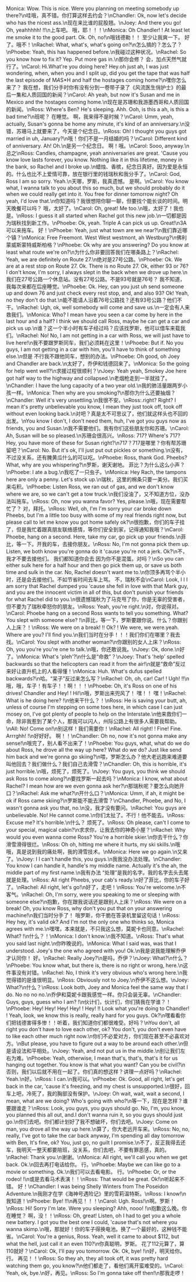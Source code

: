 Monica: Wow. This is nice. Were you planning on meeting somebody up there?\n哇哦，真不错。你打算这样去约会？\nChandler: Ok, now let's decide who has the nicest ass.\n现在来比谁的屁股翘。\nJoey: And there you go! Oh, yeahhhhh! !!\n上车吧。 哦，耶！！！\nMonica: Oh Chandler! ! At least let me smoke it to the good part. Ok. Oh, no!\n哦钱德勒！！ 至少让我爽一下。 好了。哦不！\nRachel: What, what's, what's going on?\n怎么搞的？怎么了？\nPhoebe: Yeah, this has happened before.\n我碰过这种状况。\nRachel: So you know how to fix it? Yep. Put more gas in.\n那你会修？ 会，加点天然气就行了。\nCarol: Hi.What're you doing here? Hey.oh just ah, I was just wondering, when, when you and I split up, did you get the tape that was half the last episode of M*A*S*H and half the hostages coming home?\n嘿你怎么来了？ 我在想，我们分手时你有没有分到一卷带子录了《风流医生俏护士》的最后一集和人质回国的新闻？\nCarol: Ah yeah, but now it's Susan and me in Mexico and the hostages coming home.\n现在是苏珊和我游墨西哥和人质回国的新闻。\nRoss: Where's Ben? He's sleeping. Ahh. Ooh, is this a ah, is this a bad time?\n班呢？ 在睡觉。 啊，我来得不是时候？\nCarol: Umm, yeah, actually, Susan's gonna be home any minute, it's kind of an anniversary.\n没错，苏珊马上就要来了，今天是个纪念日。\nRoss: Oh! I thought you guys got married in uh, January?\n哦！你们不是一月结婚的吗？\nCarol: Different kind of anniversary. Ah! Oh.\n是另一个纪念日。 啊！哦。\nCarol: Sooo, anyway.\n总之\nRoss: Candles, champagne, yeah anniversaries are great. 'Cause you know love lasts forever, you know. Nothing like it in this lifetime, money in the bank, so Rachel and I broke up.\n蜡烛、香槟，纪念日真好。因为爱是永恒的。什么也比不上爱情可靠，放在银行里的钱瑞秋和我分手了。\nCarol: God, Ross I am so sorry. Yeah.\n天哪，罗斯，我真遗憾。 是啊。\nCarol: You know what, I wanna talk to you about this so much, but we should probably do it when we could really get into it. You free for dinner tomorrow night? Oh yeah, I'd love that.\n你知道吗？我很想陪你聊一聊，但要找个能长谈的时间。明天晚餐可以吗？ 哦，太好了。\nCarol: Oh, great! Me too.\n哦，太好了！我也是。\nRoss: I guess it all started when Rachel got this new job.\n一切都是因为瑞秋找到新工作。\nPhoebe: Ok, yeah. Triple A can pick us up. Great!\n3A可以来拖车。 好！\nPhoebe: Yeah, just what town are we near?\n我们靠近哪个镇？\nMonica: Free Freemont. West West westmont, ah Westburg?\n佛利蒙威斯蒙特威斯柏格？\nPhoebe: Ok why are you answering? Do you know at least what route we're on?\n为什么你非要回答我们在哪条路上？\nRachel: Yeah, we are definitely on Route 27.\n绝对是27号公路。\nPhoebe: Ok. We are at a rest stop on Route 27. Ok. There is no Route 27. Ok, either 93 or 76? I don't know, I'm sorry, I always slept in the back when we drove up here.\n我们在27号公路一个休息站。没有27号公路。不是93号就是76号？ 我不知道，我每次来都在后座睡觉。\nPhoebe: Ok. Hey, can you just uh send someone up and down 76 and just check every rest stop, and, and also 93? Ok! Yeah, no they don't do that.\n能不能请人沿着76号公路找？还有93号公路？他们不干。\nRachel: Ugh, ok, well somebody will come and save us.\n一定会有人来救我们。\nMonica: Who? I mean have you seen a car come by here in the last hour and a half? I think we should call Ross, maybe he can get a car and pick us up.\n谁？这一个半小时有车子经过吗？应该找罗斯，他可以借车来载我们。\nRachel: No! No, I am not getting in a car with Ross, we will just have to live here!\n我不要跟罗斯同车，我们必须耗在这里！\nPhoebe: But if. No you guys, I am not getting in a car with him, you'll have to think of something else.\n但是 不行我不跟他同车，想别的办法。\nPhoebe: Oh good, oh Joey and Chandler are back.\n太好了，乔伊和钱德回来了。\nMonica: So the going for help went well?\n求援过程很顺利？\nJoey: Yeah yeah, Smokey Joe here got half way to the highway and collapsed.\n老烟枪走到一半就挂了。\nChandler: I have the lung capacity of a two year old.\n我的肺活量跟两岁小孩一样。\nMonica: Then why are you smoking?\n那你为什么还要抽烟？\nChandler: Well it's very unsettling.\n我很不安。\nRoss:.right? Right? I mean it's pretty unbelievable you know, I mean they just took off, took off without even looking back.\n对吧？真是太不可思议了，他们就这样头也不回的出发。\nYou know I don't, I don't need them, huh, I've got you guys now as friends, you and Susan.\n我不需要他们。我有你们这些朋友你和苏珊。\nCarol: Ah, Susan will be so pleased.\n苏珊会很高兴。\nRoss: 717? Where's 717? Hey, you have more of these for Susan right?\n717？717是哪里？你有帮苏珊留吧？\nCarol: No. But it's ok, I'll just put out pickles or something.\n没有，不过没关系，还有腌黄瓜什么的可以吃。\nPhoebe: Ross, thank God. Pheebs? What, why are you whispering?\n罗斯，谢天谢地。 菲比？为什么这么小声？\nPhoebe: I ate a bug.\n我吃了一只虫子。\nMonica: Hey Rach, the tampons here are only a penny. Let's stock up.\n瑞秋，这里的棉条只要一美分。我们买来屯积。\nPhoebe: Listen Ross, we ran out of gas, and we don't know where we are, so we can't get a tow truck.\n我们没油了，又不知道方位，没办法叫拖车。\nRoss: Oh, now you wanna favor? Yes, please.\n哦，现在需要帮忙了？ 对，拜托。\nRoss: Well, oh, I'm I'm sorry your car broke down Pheebs, but I'm a little too busy with some of my real friends right now, but please call to let me know you got home safely ok?\n很抱歉，你们的车子挂了，但是我忙着跟真朋友联络感情，等你们安全到家，记得通知我哦？\nCarol: Phoebe, hang on a second. Here, take my car, go pick up your friends.\n菲比，等一下。开我的车，去接你朋友。\nRoss: No, I'm not gonna pick them up. Listen, we both know you're gonna do it 'cause you're not a jerk. Ok?\n不，我才不要去接他们。 我们都知道你会去 因为你不是混蛋。对吗？\nSo you can either sulk here for a half hour and then go pick them up, or save us both time and sulk in the car. No, Rachel doesn't want me to.\n你顶多再骂个半小时，还是会去接他们。不如节省时间去车上骂。 不，瑞秋不会\nCarol: Look, I I I am sorry that Rachel dumped you 'cause she fell in love with that Mark guy, and you are the innocent victim in all of this, but don't punish your friends for what Rachel did to you.\n很遗憾瑞秋为了马克甩了你，你是无辜的受害者，但不要为了瑞秋牵怒你的朋友。\nRoss: Yeah, you're right.\n对，你说得对。\nCarol: Phoebe hang on a second Ross wants to tell you something. What? You slept with someone else? !\n菲比，等一下，罗斯要跟你说。什么？你跟别人上床？！\nRoss: We were on a break! !! Ok? ! We were, we were.yeah. Where are you? I'll find you.\n我们当时在分手！！！我们你们在哪里？我去找。\nCarol: You slept with another woman?\n你跟别的女人上床？\nRoss: Oh, you you're you're one to talk.\n哦，你还敢说我。\nJoey: Ok, done.\n好了。\nMonica: What's 'pleh'?\n什么是“命救”？\nJoey: That's 'help' spelled backwards so that the helicopters can read it from the air!\n就是“救命”反过来好让直升机上的人看得懂！\nMonica: Huh. What's dufus spelled backwards?\n哈。“呆子”反过来怎么写？\nRachel: Oh, oh, car! Car! ! Ugh! !!\n哦，哦，车子！有车子！！啊！！！\nPhoebe: Oh, it's Ross on one of his drives! Chandler and Hey! ! Hi!\n哦，罗斯出来兜风了！ 嘿！！ 嘿！\nRachel: What is he doing here? !\n他来干什么？！\nRoss: He is saving your butt, ah, unless of course I'm stepping on some toes here, in which case I can just mosey on, I've got plenty of people to help on the Interstate.\n他来救你们一命，除非我惹到了某个人，那我可以闪人，州际公路上有很多人需要我帮助。\nAll: No! Come on!\n别这样！我们需要你！\nRachel: All right! ! Fine! Fine. Arrrghh! !\n好好好。 啊！！\nChandler: Oh no, now it's not gonna make any sense!\n哦完了，别人看不出来了！\nPhoebe: You guys, what, what do we do about Ross, he drove all the way up here? What do we do? Just like send him back and we're gonna go skiing?\n喂，罗斯怎么办？他大老远跑来难道要叫他回去？我们做什么？我们自己去滑雪？\nChandler: Oh, this is horrible, it's just horrible.\n哦，烦死了，烦死了。\nJoey: You guys, you think we should ask Ross to come along?\n要找罗斯一起去吗？\nMonica: I know, what about Rachel? I mean how are we even gonna ask her?\n那瑞秋呢？要怎么向她开口？\nRachel: Ask me what?\n开什么口？\nMonica: Umm, if ah, it might be ok if Ross came skiing?\n罗斯能不能去滑雪？\nChandler, Phoebe, and No, I wasn't gonna ask you that, no.\n没，我才没有要问。\nRachel: You guys are unbelievable. No! He cannot come.\n你们太扯了。不行！他不能去。\nRoss: Excuse me? It's horrible.\n什么？ 烦死了。\nRoss: Oh please, can't I come to your special, magical cabin?\n求求你，让我去你的神奇小屋？\nRachel: Why would you even wanna come Ross? You're a horrible skier.\n你去干什么？你滑雪滑得很烂。\nRoss: Oh oh, hitting me where it hurts, my ski skills.\n哦哦，真是说到我的痛处啊，我的滑雪技术。\nMonica: Here we go again.\n又来了。\nJoey: I I can't handle this, you guys.\n我我没办法处理。\nChandler: You know I can handle it, handle's my middle name. Actually it's the ah, the middle part of my first name.\n我有办法 “处理”是我的名字。我的名字去头去尾就是处理。\nRoss: All right Pheebs, your cab's ready.\n好了菲比，你的车子好了。\nRachel: All right, let's go!\n好了，走吧！\nRoss: You're welcome.\n不客气。\nRachel: Oh, I'm sorry, were you speaking to me or sleeping with someone else?\n抱歉，你在跟我说话还是跟别人上床？\nRoss: We were on a break! Oh, you know Ross, why don't you put that on your answering machine!\n我们当时分手了！ 哦罗斯，你干脆在答录机里留这句话！\nRoss: Hey hey, it's valid ok? And I'm not the only one who thinks so, Monica agrees with me.\n嘿嘿，本来就是，不只我这么想，莫妮卡也同意。\nRachel: What? !\n什么？！\nMonica: I don't know.\n我不知道。\nRoss: That's what you said last night.\n你昨晚说的。\nMonica: What I said was, was that I understood. Joey's the one who agreed with you! Ok.\n我是说我能理解乔伊才认同你！ 好。\nRachel: Really Joey?\n是吗，乔伊？\nJoey: What?\n什么？\nPhoebe: You know what, but there is, there is no right or wrong, here.\n这件事没有对错。\nRachel: No, I think it's very obvious who's wrong here.\n我觉得错的是谁很明显。\nRoss: Obviously not to Joey.\n乔伊不这么想。\nJoey: What?\n什么？\nRoss: Look both, Joey and Monica feel the same way that I do. No no no no.\n乔伊和莫妮卡跟我感觉一样。你只会装无辜。\nChandler: Guys, guys, guess who I am? !\n伙计们，伙计们，你们猜我在学谁？！\nPhoebe: Hey! Hey! Hey! Hey! ! Hey! !! Look what you're doing to Chandler! ! Yeah, look, we know this is really, really hard for you guys. Ok?\n嘿看看你们把钱德害得多惨！！听着，我们知道你们都很难受。好吗？\nYou don't, all right you don't have to love each other, ok? You don't, you don't even have to like each other much right now.\n你们不必爱对方，你们现在甚至不必喜欢对方。\nBut please, you have to figure out a way to be around each other.\n但是请设法和平相处。\nJoey: Yeah, and not put us in the middle.\n别让我们左右为难。\nPhoebe: Yeah, otherwise, I mean that's, that's, that's it for us hanging out together. You know is that what you want? Can you be civil?\n否则，我们以后就不用在一起了。你们真的想这样？讲理一点好吗？\nRachel: Yeah.\n好。\nRoss: I can.\n我可以。\nPhoebe: Ok. Good, all right, let's get back in the car, 'cause it's freezing, and my chest is unsupported.\n很好，回车上吧，冷死了，我的胸部没有保护。\nJoey: Oh wait, wait, wait a second, I mean, what are we doing? Who's going with who?\n等一下，现在是怎样？谁要跟谁走？\nRoss: Look, you guys, you guys should go. No, I'm, you know, you planned this all out, and.I don't wanna ruin it, so you guys should just go.\n你们去吧。你们都计划好了我不想破坏，你们去吧。\nJoey: Come on man, you drove all the way up here.\n算了，你大老远开车来。\nRoss: No, no, really, I've got to take the car back anyway, I'm spending all day tomorrow with Ben, It's fine, ok? You, just go, no guilt I promise.\n不了，反正我得去还车，我明天一整天都要陪班，没关系，你们去吧，不要有罪恶感，真的。\nRachel: Thank you.\n谢谢。\nMonica: All right, we'll call you when we get back. Ok.\n回去再打电话给你。 行。\nPhoebe: Maybe we can like go to a movie or something. Ok.\n我们可以去看电影。 行。\nPhoebe: Or, or the rodeo! !\n或是去看马术表演！！\nRoss: That would be great. Ok!\n听起来不错。 好！\nChandler: I was being Shelly Winters from The Poseidon Adventure.\n我刚才在学《海神号遇险记》里的雪莉温特斯。\nRoss: I know!\n我知道！\nPhoebe: Bye! !!\n再见！！！\nCarol: Ugh. Ross!\n啊。罗斯！\nRoss: Hi! Sorry I'm late. Were you sleeping? Ahh, nooo! !\n抱歉这么晚。你在睡觉？ 啊，没！！\nRoss: Oh, great! Listen, oh I had to get you a whole new battery. I got you the best one I could, 'cause that's not where you wanna skimp.\n哦，那就好！你的车子得换电池。换了一个最好的，这种钱不能省。\nCarol: You're a genius, Ross. Yeah, well it came to about $112, but what the hell, just call it an even 110?\n你真聪明，罗斯。 花了112元算了，算110就好？\nCarol: Ok, I'll pay you tomorrow. Ok. Ok, bye! !\n好，明天给你。 行。 再见！！\nRoss: So they ah, they all took off, it was pretty hard watching them go, you know?\n他们都走了，看他们离开蛮难受的。\nCarol: Yeah, ok, bye.\n好，再见。\nRoss: So I'm gonna take off then!\n那我走啰！
        